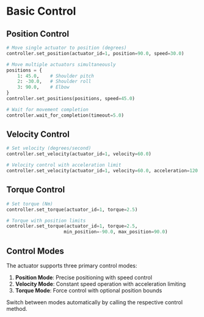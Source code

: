 # Basic Control

## Position Control

```python
# Move single actuator to position (degrees)
controller.set_position(actuator_id=1, position=90.0, speed=30.0)

# Move multiple actuators simultaneously
positions = {
    1: 45.0,    # Shoulder pitch
    2: -30.0,   # Shoulder roll
    3: 90.0,    # Elbow
}
controller.set_positions(positions, speed=45.0)

# Wait for movement completion
controller.wait_for_completion(timeout=5.0)
```

## Velocity Control

```python
# Set velocity (degrees/second)
controller.set_velocity(actuator_id=1, velocity=60.0)

# Velocity control with acceleration limit
controller.set_velocity(actuator_id=1, velocity=60.0, acceleration=120.0)
```

## Torque Control

```python
# Set torque (Nm)
controller.set_torque(actuator_id=1, torque=2.5)

# Torque with position limits
controller.set_torque(actuator_id=1, torque=2.5,
                     min_position=-90.0, max_position=90.0)
```

## Control Modes

The actuator supports three primary control modes:

1. **Position Mode**: Precise positioning with speed control
2. **Velocity Mode**: Constant speed operation with acceleration limiting
3. **Torque Mode**: Force control with optional position bounds

Switch between modes automatically by calling the respective control method.
